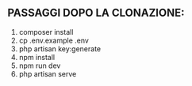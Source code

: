 ## PASSAGGI DOPO LA CLONAZIONE:

1. composer install
2. cp .env.example .env
3. php artisan key:generate
4. npm install
5. npm run dev
6. php artisan serve



